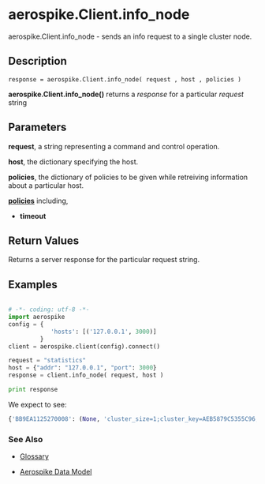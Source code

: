 
# aerospike.Client.info_node

aerospike.Client.info_node - sends an info request to a single cluster node.

## Description

```
response = aerospike.Client.info_node( request , host , policies )

```

**aerospike.Client.info_node()** returns a *response* for a particular *request* string

## Parameters

**request**, a string representing a command and control operation.

**host**, the dictionary specifying the host.

**policies**, the dictionary of policies to be given while retreiving information about a particular host. 

**[policies](aerospike.md)** including,    
- **timeout**

## Return Values
Returns a server response for the particular request string.

## Examples

```python

# -*- coding: utf-8 -*-
import aerospike
config = {
            'hosts': [('127.0.0.1', 3000)]
         }
client = aerospike.client(config).connect()

request = "statistics"
host = {"addr": "127.0.0.1", "port": 3000}   
response = client.info_node( request, host )

print response

```

We expect to see:

```python
{'BB9EA1125270008': (None, 'cluster_size=1;cluster_key=AEB5879C5355C96;cluster_integrity=true;objects=12;total-bytes-disk=0;used-bytes-disk=0;free-pct-disk=0;total-bytes-memory=8589934592;used-bytes-memory=38022;data-used-bytes-memory=204;index-used-bytes-memory=768;sindex-used-bytes-memory=37050;free-pct-memory=99;stat_read_reqs=413;stat_read_reqs_xdr=0;stat_read_success=397;stat_read_errs_notfound=16;stat_read_errs_other=0;stat_write_reqs=3982;stat_write_reqs_xdr=0;stat_write_success=3683;stat_write_errs=100;stat_xdr_pipe_writes=0;stat_xdr_pipe_miss=0;stat_delete_success=1272;stat_rw_timeout=0;udf_read_reqs=199;udf_read_success=8;udf_read_errs_other=191;udf_write_reqs=182;udf_write_success=182;udf_write_err_others=0;udf_delete_reqs=0;udf_delete_success=0;udf_delete_err_others=0;udf_lua_errs=216;udf_scan_rec_reqs=557;udf_query_rec_reqs=557;udf_replica_writes=0;stat_proxy_reqs=0;stat_proxy_reqs_xdr=0;stat_proxy_success=0;stat_proxy_errs=0;stat_cluster_key_trans_to_proxy_retry=0;stat_cluster_key_transaction_reenqueue=0;stat_slow_trans_queue_push=0;stat_slow_trans_queue_pop=0;stat_slow_trans_queue_batch_pop=0;stat_cluster_key_regular_processed=0;stat_cluster_key_prole_retry=0;stat_cluster_key_err_ack_dup_trans_reenqueue=0;stat_cluster_key_partition_transaction_queue_count=0;stat_cluster_key_err_ack_rw_trans_reenqueue=0;stat_expired_objects=0;stat_evicted_objects=0;stat_deleted_set_objects=0;stat_evicted_set_objects=0;stat_evicted_objects_time=0;stat_zero_bin_records=4;stat_nsup_deletes_not_shipped=0;err_tsvc_requests=116;err_out_of_space=0;err_duplicate_proxy_request=0;err_rw_request_not_found=0;err_rw_pending_limit=0;err_rw_cant_put_unique=0;fabric_msgs_sent=32794;fabric_msgs_rcvd=32793;paxos_principal=BB9EA1125270008;migrate_msgs_sent=16398;migrate_msgs_recv=32783;migrate_progress_send=0;migrate_progress_recv=0;migrate_num_incoming_accepted=8192;migrate_num_incoming_refused=0;queue=0;transactions=13384;reaped_fds=0;tscan_initiate=305;tscan_pending=0;tscan_succeeded=88;tscan_aborted=0;batch_initiate=32;batch_queue=0;batch_tree_count=0;batch_timeout=0;batch_errors=0;info_queue=0;proxy_initiate=0;proxy_action=0;proxy_retry=0;proxy_retry_q_full=0;proxy_unproxy=0;proxy_retry_same_dest=0;proxy_retry_new_dest=0;write_master=3982;write_prole=0;read_dup_prole=0;rw_err_dup_internal=0;rw_err_dup_cluster_key=0;rw_err_dup_send=0;rw_err_write_internal=0;rw_err_write_cluster_key=0;rw_err_write_send=0;rw_err_ack_internal=0;rw_err_ack_nomatch=0;rw_err_ack_badnode=0;client_connections=4;waiting_transactions=0;tree_count=0;record_refs=12;record_locks=0;migrate_tx_objs=0;migrate_rx_objs=0;ongoing_write_reqs=0;err_storage_queue_full=0;partition_actual=8192;partition_replica=0;partition_desync=0;partition_absent=0;partition_object_count=12;partition_ref_count=8192;system_free_mem_pct=57;sindex_ucgarbage_found=0;sindex_gc_locktimedout=0;sindex_gc_inactivity_dur=7195845;sindex_gc_activity_dur=155;sindex_gc_list_creation_time=61;sindex_gc_list_deletion_time=16;sindex_gc_objects_validated=127;sindex_gc_garbage_found=0;sindex_gc_garbage_cleaned=0;system_swapping=false;err_replica_null_node=0;err_replica_non_null_node=0;err_sync_copy_null_node=0;err_sync_copy_null_master=0;storage_defrag_corrupt_record=0;err_write_fail_prole_unknown=0;err_write_fail_prole_generation=0;err_write_fail_unknown=0;err_write_fail_key_exists=0;err_write_fail_generation=8;err_write_fail_generation_xdr=0;err_write_fail_bin_exists=0;err_write_fail_parameter=4;err_write_fail_incompatible_type=4;err_write_fail_noxdr=0;err_write_fail_prole_delete=0;err_write_fail_not_found=4;err_write_fail_key_mismatch=0;stat_duplicate_operation=0;uptime=7613;stat_write_errs_notfound=84;stat_write_errs_other=16;heartbeat_received_self=50368;heartbeat_received_foreign=753;query_reqs=72;query_success=44;query_fail=28;query_abort=0;query_avg_rec_count=1;query_short_queue_full=0;query_long_queue_full=0;query_short_running=56;query_long_running=0;query_tracked=0;query_agg=28;query_agg_success=16;query_agg_err=12;query_agg_abort=0;query_agg_avg_rec_count=1;query_lookups=28;query_lookup_success=28;query_lookup_err=0;query_lookup_abort=0;query_lookup_avg_rec_count=1\n')}
```



### See Also



- [Glossary](http://www.aerospike.com/docs/guide/glossary.html)

- [Aerospike Data Model](http://www.aerospike.com/docs/architecture/data-model.html)
